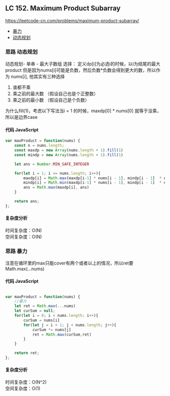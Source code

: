 ## LC 152. Maximum Product Subarray
https://leetcode-cn.com/problems/maximum-product-subarray/
- [暴力](#思路-暴力)
- [动态规划](#思路-动态规划)

### 思路 动态规划
动态规划- 单串 - 最大子数组
选择： 定义dp[i]为必选i的时候，以i为结尾的最大product
但是因为nums[i]可能是负数，然后负数*负数会得到更大的数，所以作为 nums[i], 他其实有三种选择
1. 谁都不乘
2. 乘之前的最大数 （假设自己也是个正整数）
3. 乘之前的最小数 （假设自己是个负数）

为什么fill(1)，考虑以下写法当i = 1 的时候，maxdp[0] * nums[0] 就等于没乘，所以是边界case


#### 代码 JavaScript

```JavaScript
var maxProduct = function(nums) {
    const n = nums.length;
    const maxdp = new Array(nums.length + 1).fill(1)
    const mindp = new Array(nums.length + 1).fill(1)

    let ans = Number.MIN_SAFE_INTEGER

    for(let i = 1; i <= nums.length; i++){
        maxdp[i] = Math.max(maxdp[i-1] * nums[i - 1], mindp[i - 1]  * nums[i - 1], nums[i - 1])
        mindp[i] = Math.min(maxdp[i-1] * nums[i - 1], mindp[i - 1]  * nums[i - 1], nums[i - 1])
        ans = Math.max(maxdp[i], ans)
    }

    return ans;
};

```

#### 复杂度分析
时间复杂度：O(N) </br>
空间复杂度：O(N)

### 思路 暴力
注意在循环里的max只能cover有两个或者以上的情况，所以ret要Math.max(...nums)
#### 代码 JavaScript

```JavaScript

var maxProduct = function(nums) {
    //暴力
    let ret = Math.max(...nums)
    let curSum = null;
    for(let i = 0; i < nums.length; i++){
        curSum = nums[i]
        for(let j = i + 1; j < nums.length; j++){
            curSum *= nums[j]
            ret = Math.max(curSum,ret)
        }
    }

    return ret;
};

```

#### 复杂度分析
时间复杂度：O(N^2) </br>
空间复杂度：O(1)

